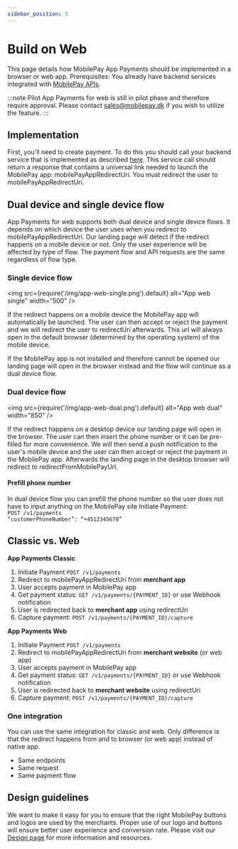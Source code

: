 ```yaml
---
sidebar_position: 3
---
```


# Build on Web

This page details how MobilePay App Payments should be implemented in a browser or web app.
Prerequisites: You already have backend services integrated with [MobilePay APIs](/docs/app-payments/guides/how-it-works).

:::note Pilot
App Payments for web is still in pilot phase and therefore require approval. Please contact sales@mobilepay.dk if you wish to utilize the feature. 
:::

## Implementation

First, you'll need to create payment. To do this you should call your backend service that is implemented as described [here](/docs/app-payments/payments-refunds/create-payments). This service call should return a response that contains a universal link needed to launch the MobilePay app: mobilePayAppRedirectUri. You must redirect the user to mobilePayAppRedirectUri.

## Dual device and single device flow

App Payments for web supports both dual device and single device flows. It depends on which device the user uses when you redirect to mobilePayAppRedirectUri. Our landing page will detect if the redirect happens on a mobile device or not. Only the user experience will be affected by type of flow. The payment flow and API requests are the same regardless of flow type.

### Single device flow

<img
  src={require('/img/app-web-single.png').default}
  alt="App web single"
  width="500"
/>

If the redirect happens on a mobile device the MobilePay app will automatically be launched. The user can then accept or reject the payment and we will redirect the user to redirectUri afterwards. This url will always open in the default browser (determined by the operating system) of the mobile device.

If the MobilePay app is not installed and therefore cannot be opened our landing page will open in the browser instead and the flow will continue as a dual device flow.

### Dual device flow

<img
  src={require('/img/app-web-dual.png').default}
  alt="App web dual"
  width="850"
/>

If the redirect happens on a desktop device our landing page will open in the browser. The user can then insert the phone number or it can be pre-filled for more convenience. We will then send a push notification to the user's mobile device and the user can then accept or reject the payment in the MobilePay app. Afterwards the landing page in the desktop browser will redirect to redirectFromMobilePayUrl.

#### Prefill phone number
In dual device flow you can prefill the phone number so the user does not have to input anything on the MobilePay site
Initiate Payment: <br />
`POST /v1/payments`<br />
`“customerPhoneNumber”: “+4512345678”`

## Classic vs. Web

**App Payments Classic**

1. Initiate Payment `POST /v1/payments`
2. Redirect to mobilePayAppRedirectUri from **merchant app**
3. User accepts payment in MobilePay app
4. Get payment status: `GET /v1/payments/{PAYMENT_ID}` or use Webhook notification
5. User is redirected back to **merchant app** using redirectUri
6. Capture payment: `POST /v1/payments/{PAYMENT_ID}/capture`

**App Payments Web**

1. Initiate Payment `POST /v1/payments`
2. Redirect to mobilePayAppRedirectUri from **merchant website** (or web app)
3. User accepts payment in MobilePay app
4. Get payment status: `GET /v1/payments/{PAYMENT_ID}` or use Webhook notification
5. User is redirected back to **merchant website** using redirectUri
6. Capture payment: `POST /v1/payments/{PAYMENT_ID}/capture`

### One integration
You can use the same integration for classic and web. Only difference is that the redirect happens from and to browser (or web app) instead of native app.
* Same endpoints
* Same request
* Same payment flow

## Design guidelines
We want to make it easy for you to ensure that the right MobilePay buttons and logos are used by the merchants. Proper use of our logo and buttons will ensure better user experience and conversion rate. Please visit our [Design page](https://mobilepaygroup.com/design) for more information and resources.
